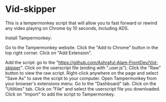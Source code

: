 # Vid-skipper
This is a tempermonkey script that will allow you to fast forward or rewind any video playing on Chrome by 10 seconds, Including ADS.


Install Tampermonkey:

Go to the Tampermonkey website.
Click the "Add to Chrome" button in the top right corner.
Click on "Add Extension".


Add the script:
go to the "https://github.com/Ashraful-Alam-FrontDev/Vid-skipper".
Click on the userscript file (ending with ".user.js").
Click the "Raw" button to view the raw script.
Right-click anywhere on the page and select "Save As" to save the script to your computer.
Open Tampermonkey from your browser's extensions menu.
Go to the "Dashboard" tab.
Click on the "Utilities" tab.
Click on "File" and select the userscript file you downloaded.
Click on "Import" to add the script to Tampermonkey.

